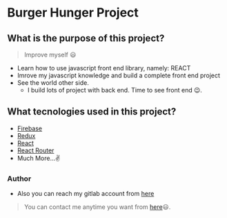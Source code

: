 # Burger Hunger Project

## What is the purpose of this project?

> Improve myself 😃
- Learn how to use javascript front end library, namely: REACT
- Imrove my javascript knowledge and build a complete front end project
- See the world other side. 
  - I build lots of project with back end. Time to see front end 😉.
  
## What tecnologies used in this project?
- [Firebase](https://firebase.google.com/)
- [Redux](https://redux.js.org/)
- [React](https://reactjs.org/)
- [React Router](https://reacttraining.com/react-router/web)
- Much More...✌

### Author
- Also you can reach my gitlab account from [here](https://gitlab.com/afozbek)
> You can contact me anytime you want from [here](mailto:furkanozbek1995@gmail.com)😃.
